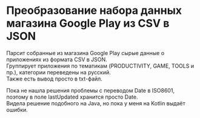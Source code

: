 # Преобразование набора данных магазина Google Play из CSV в JSON  
Парсит собранные из магазина Google Play сырые данные о приложениях из формата CSV в JSON.  
Группирует приложения по тематикам (PRODUCTIVITY, GAME, TOOLS и пр.), категории переведены на русский.  
Также есть вывод просто в txt-файл.  

Пока не нашла решения проблемы с переводом Date в ISO8601, поэтому в поле lastUpdated хранится просто Date.  
Видела решение подобного на Java, но пока у меня на Kotlin выдаёт ошибки.
